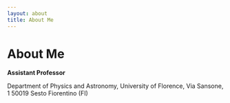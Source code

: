 ```yaml
---
layout: about
title: About Me
---
```


# About Me

**Assistant Professor**

Department of Physics and Astronomy, 
University of Florence,
Via Sansone, 1
50019 Sesto Fiorentino (FI)
